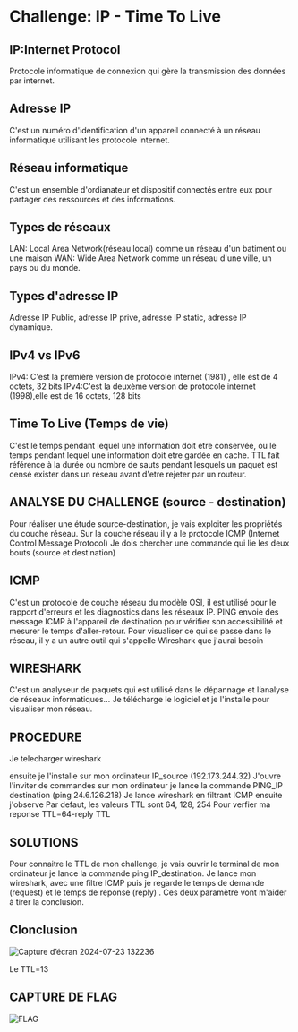 # Challenge: IP - Time To Live
## IP:Internet Protocol
Protocole informatique de connexion qui gère la transmission des données par internet.
## Adresse IP 
C'est un numéro d'identification d'un appareil connecté à un réseau informatique utilisant les protocole internet.
## Réseau informatique
C'est un ensemble d'ordianateur et dispositif connectés entre eux pour partager des ressources et des informations.
## Types de réseaux
LAN: Local Area Network(réseau local) comme un réseau d'un batiment ou une maison
WAN: Wide Area Network comme un réseau d'une ville, un pays ou du monde.
## Types d'adresse IP
 Adresse IP Public, adresse IP prive, adresse IP static, adresse IP dynamique.
## IPv4 vs IPv6
IPv4: C'est la première version de protocole internet (1981) , elle est de 4 octets, 32 bits
IPv4:C'est la deuxème version de protocole internet (1998),elle est de 16 octets, 128 bits 

## Time To Live (Temps de vie)
C'est le temps pendant lequel une information doit etre conservée, ou le temps pendant lequel une information doit etre gardée en cache.
TTL fait référence à la durée ou nombre de sauts pendant lesquels un paquet est censé exister dans un réseau avant d'etre rejeter par un routeur.

## ANALYSE DU CHALLENGE (source - destination)
Pour réaliser une étude source-destination, je vais exploiter les propriétés du couche réseau.
Sur la couche réseau il y a le protocole ICMP (Internet Control Message Protocol)
Je dois chercher une commande qui lie les deux bouts (source et destination)

## ICMP
C'est un protocole de couche réseau du modèle OSI, il est utilisé pour le rapport d'erreurs et les diagnostics dans les réseaux IP. 
PING envoie des message ICMP à l'appareil de destination pour vérifier son accessibilité et mesurer le temps d'aller-retour.
Pour visualiser ce qui se passe dans le réseau, il y a un autre outil qui s'appelle Wireshark que j'aurai besoin

## WIRESHARK
C'est un analyseur de paquets qui est utilisé dans le dépannage et l’analyse de réseaux informatiques...
Je télécharge le logiciel et je l'installe pour visualiser mon réseau.

## PROCEDURE
Je telecharger wireshark 
  
ensuite je l'installe sur mon ordinateur IP_source (192.173.244.32)
J'ouvre l'inviter de commandes sur mon ordinateur
je lance la commande PING_IP destination (ping 24.6.126.218)
Je lance wireshark en filtrant ICMP ensuite j'observe 
Par defaut, les valeurs TTL sont 64, 128, 254
Pour verfier ma reponse TTL=64-reply TTL

## SOLUTIONS
Pour connaitre le TTL de mon challenge, je vais ouvrir le terminal de mon ordinateur je lance la commande ping IP_destination.
Je lance mon wireshark, avec une filtre ICMP puis je regarde le temps de demande (request) et le temps de reponse (reply) .
Ces deux paramètre vont m'aider à tirer la conclusion.
## Clonclusion
![Capture d’écran 2024-07-23 132236](https://github.com/user-attachments/assets/01dc2d64-4531-4931-aaae-cffd2a3cec59)

Le TTL=13

## CAPTURE DE FLAG

![FLAG](https://github.com/user-attachments/assets/b4e2c871-7ca7-4060-b6f0-c6e75d22c2d3)






